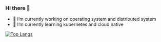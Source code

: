 ### Hi there 👋
- 🔭 I’m currently working on operating system and distributed system
- 🌱 I’m currently learning kubernetes and cloud native

[![Top Langs](https://github-readme-stats.vercel.app/api/top-langs/?username=anuraghazra&layout=compact&hide=css,glsl,html)](https://github.com/anuraghazra/github-readme-stats)
